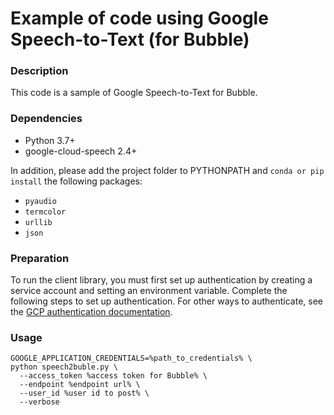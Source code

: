 # Example of code using Google Speech-to-Text (for Bubble)

### Description

This code is a sample of Google Speech-to-Text for Bubble.

### Dependencies
- Python 3.7+
- google-cloud-speech 2.4+

In addition, please add the project folder to PYTHONPATH and `conda or pip install` the following packages:
- `pyaudio`
- `termcolor`
- `urllib`
- `json`

### Preparation ###

To run the client library, you must first set up authentication by creating a service account and setting an environment variable. Complete the following steps to set up authentication. For other ways to authenticate, see the [GCP authentication documentation](https://cloud.google.com/speech-to-text/docs/libraries?hl=ja#client-libraries-install-python).

### Usage ###
```
GOOGLE_APPLICATION_CREDENTIALS=%path_to_credentials% \
python speech2buble.py \
  --access_token %access token for Bubble% \
  --endpoint %endpoint url% \
  --user_id %user id to post% \
  --verbose
```
